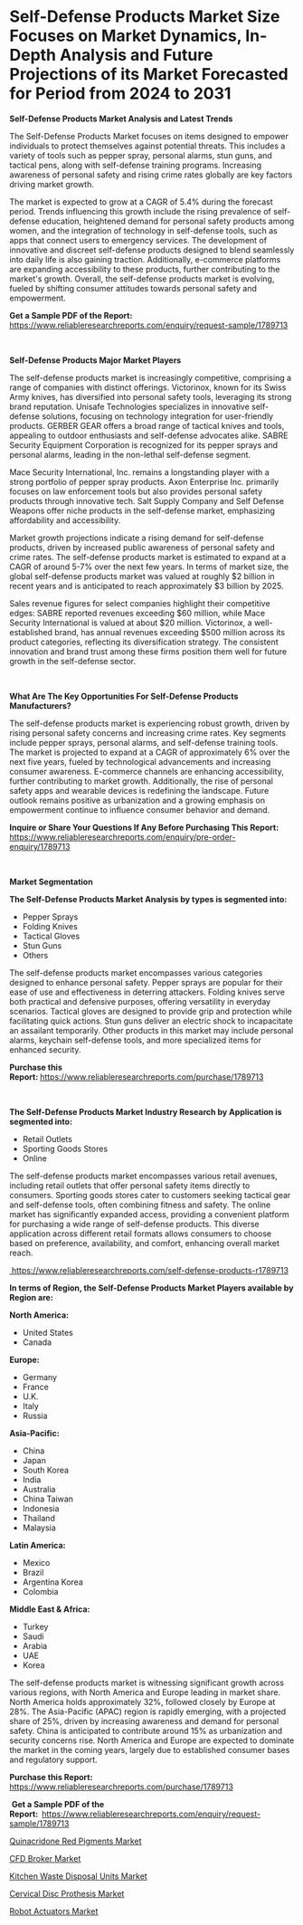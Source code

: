 <p><h1>Self-Defense Products Market Size Focuses on Market Dynamics, In-Depth Analysis and Future Projections of its Market Forecasted for Period from 2024 to 2031</h1></p><p><strong>Self-Defense Products Market Analysis and Latest Trends</strong></p>
<p><p>The Self-Defense Products Market focuses on items designed to empower individuals to protect themselves against potential threats. This includes a variety of tools such as pepper spray, personal alarms, stun guns, and tactical pens, along with self-defense training programs. Increasing awareness of personal safety and rising crime rates globally are key factors driving market growth.</p><p>The market is expected to grow at a CAGR of 5.4% during the forecast period. Trends influencing this growth include the rising prevalence of self-defense education, heightened demand for personal safety products among women, and the integration of technology in self-defense tools, such as apps that connect users to emergency services. The development of innovative and discreet self-defense products designed to blend seamlessly into daily life is also gaining traction. Additionally, e-commerce platforms are expanding accessibility to these products, further contributing to the market's growth. Overall, the self-defense products market is evolving, fueled by shifting consumer attitudes towards personal safety and empowerment.</p></p>
<p><strong>Get a Sample PDF of the Report:&nbsp;</strong> <a href="https://www.reliableresearchreports.com/enquiry/request-sample/1789713?utm_campaign=83&utm_medium=2&utm_source=Github&utm_content=ia&utm_term=18112024&utm_id=self-defense-products">https://www.reliableresearchreports.com/enquiry/request-sample/1789713</a></p>
<p>&nbsp;</p>
<p><strong>Self-Defense Products Major Market Players</strong></p>
<p><p>The self-defense products market is increasingly competitive, comprising a range of companies with distinct offerings. Victorinox, known for its Swiss Army knives, has diversified into personal safety tools, leveraging its strong brand reputation. Unisafe Technologies specializes in innovative self-defense solutions, focusing on technology integration for user-friendly products. GERBER GEAR offers a broad range of tactical knives and tools, appealing to outdoor enthusiasts and self-defense advocates alike. SABRE Security Equipment Corporation is recognized for its pepper sprays and personal alarms, leading in the non-lethal self-defense segment.</p><p>Mace Security International, Inc. remains a longstanding player with a strong portfolio of pepper spray products. Axon Enterprise Inc. primarily focuses on law enforcement tools but also provides personal safety products through innovative tech. Salt Supply Company and Self Defense Weapons offer niche products in the self-defense market, emphasizing affordability and accessibility.</p><p>Market growth projections indicate a rising demand for self-defense products, driven by increased public awareness of personal safety and crime rates. The self-defense products market is estimated to expand at a CAGR of around 5-7% over the next few years. In terms of market size, the global self-defense products market was valued at roughly $2 billion in recent years and is anticipated to reach approximately $3 billion by 2025.</p><p>Sales revenue figures for select companies highlight their competitive edges: SABRE reported revenues exceeding $60 million, while Mace Security International is valued at about $20 million. Victorinox, a well-established brand, has annual revenues exceeding $500 million across its product categories, reflecting its diversification strategy. The consistent innovation and brand trust among these firms position them well for future growth in the self-defense sector.</p></p>
<p>&nbsp;</p>
<p><strong>What Are The Key Opportunities For Self-Defense Products Manufacturers?</strong></p>
<p><p>The self-defense products market is experiencing robust growth, driven by rising personal safety concerns and increasing crime rates. Key segments include pepper sprays, personal alarms, and self-defense training tools. The market is projected to expand at a CAGR of approximately 6% over the next five years, fueled by technological advancements and increasing consumer awareness. E-commerce channels are enhancing accessibility, further contributing to market growth. Additionally, the rise of personal safety apps and wearable devices is redefining the landscape. Future outlook remains positive as urbanization and a growing emphasis on empowerment continue to influence consumer behavior and demand.</p></p>
<p><strong>Inquire or Share Your Questions If Any Before Purchasing This Report:</strong> <a href="https://www.reliableresearchreports.com/enquiry/pre-order-enquiry/1789713?utm_campaign=83&utm_medium=2&utm_source=Github&utm_content=ia&utm_term=18112024&utm_id=self-defense-products">https://www.reliableresearchreports.com/enquiry/pre-order-enquiry/1789713</a></p>
<p>&nbsp;</p>
<p><strong>Market Segmentation</strong></p>
<p><strong>The Self-Defense Products Market Analysis by types is segmented into:</strong></p>
<p><ul><li>Pepper Sprays</li><li>Folding Knives</li><li>Tactical Gloves</li><li>Stun Guns</li><li>Others</li></ul></p>
<p><p>The self-defense products market encompasses various categories designed to enhance personal safety. Pepper sprays are popular for their ease of use and effectiveness in deterring attackers. Folding knives serve both practical and defensive purposes, offering versatility in everyday scenarios. Tactical gloves are designed to provide grip and protection while facilitating quick actions. Stun guns deliver an electric shock to incapacitate an assailant temporarily. Other products in this market may include personal alarms, keychain self-defense tools, and more specialized items for enhanced security.</p></p>
<p><strong>Purchase this Report:&nbsp;</strong><a href="https://www.reliableresearchreports.com/purchase/1789713?utm_campaign=83&utm_medium=2&utm_source=Github&utm_content=ia&utm_term=18112024&utm_id=self-defense-products">https://www.reliableresearchreports.com/purchase/1789713</a></p>
<p>&nbsp;</p>
<p><strong>The Self-Defense Products Market Industry Research by Application is segmented into:</strong></p>
<p><ul><li>Retail Outlets</li><li>Sporting Goods Stores</li><li>Online</li></ul></p>
<p><p>The self-defense products market encompasses various retail avenues, including retail outlets that offer personal safety items directly to consumers. Sporting goods stores cater to customers seeking tactical gear and self-defense tools, often combining fitness and safety. The online market has significantly expanded access, providing a convenient platform for purchasing a wide range of self-defense products. This diverse application across different retail formats allows consumers to choose based on preference, availability, and comfort, enhancing overall market reach.</p></p>
<p><a href="https://www.reliableresearchreports.com/self-defense-products-r1789713?utm_campaign=83&utm_medium=2&utm_source=Github&utm_content=ia&utm_term=18112024&utm_id=self-defense-products">&nbsp;https://www.reliableresearchreports.com/self-defense-products-r1789713</a></p>
<p><strong>In terms of Region, the Self-Defense Products Market Players available by Region are:</strong></p>
<p>
    <p> <strong> North America: </strong>
        <ul>
            <li>United States</li>
            <li>Canada</li>
        </ul>
        </p> 
    <p> <strong> Europe: </strong>
        <ul>
            <li>Germany</li>
            <li>France</li>
            <li>U.K.</li>
            <li>Italy</li>
            <li>Russia</li>
        </ul>
        </p> 
    <p> <strong> Asia-Pacific: </strong>
        <ul>
            <li>China</li>
            <li>Japan</li>
            <li>South Korea</li>
            <li>India</li>
            <li>Australia</li>
            <li>China Taiwan</li>
            <li>Indonesia</li>
            <li>Thailand</li>
            <li>Malaysia</li>
        </ul>
        </p> 
    <p> <strong> Latin America: </strong>
        <ul>
            <li>Mexico</li>
            <li>Brazil</li>
            <li>Argentina Korea</li>
            <li>Colombia</li>
        </ul>
        </p> 
    <p> <strong> Middle East & Africa: </strong>
        <ul>
            <li>Turkey</li>
            <li>Saudi</li>
            <li>Arabia</li>
            <li>UAE</li>
            <li>Korea</li>
        </ul>
    </p>
    </p>
<p><p>The self-defense products market is witnessing significant growth across various regions, with North America and Europe leading in market share. North America holds approximately 32%, followed closely by Europe at 28%. The Asia-Pacific (APAC) region is rapidly emerging, with a projected share of 25%, driven by increasing awareness and demand for personal safety. China is anticipated to contribute around 15% as urbanization and security concerns rise. North America and Europe are expected to dominate the market in the coming years, largely due to established consumer bases and regulatory support.</p></p>
<p><strong>Purchase this Report: </strong><a href="https://www.reliableresearchreports.com/purchase/1789713?utm_campaign=83&utm_medium=2&utm_source=Github&utm_content=ia&utm_term=18112024&utm_id=self-defense-products">https://www.reliableresearchreports.com/purchase/1789713</a></p>
<p>&nbsp;<strong>Get a Sample PDF of the Report:&nbsp;&nbsp;</strong><a href="https://www.reliableresearchreports.com/enquiry/request-sample/1789713?utm_campaign=83&utm_medium=2&utm_source=Github&utm_content=ia&utm_term=18112024&utm_id=self-defense-products">https://www.reliableresearchreports.com/enquiry/request-sample/1789713</a></p>
<p><strong></strong></p>
<p><p><a href="https://github.com/dringals/Market-Research-Report-List-6/blob/main/quinacridone-red-pigments-market.md?utm_campaign=83&utm_medium=2&utm_source=Github&utm_content=ia&utm_term=18112024&utm_id=self-defense-products">Quinacridone Red Pigments Market</a></p><p><a href="https://issuu.com/reportprime-2/docs/cfd-broker-market-size-2030.pptx_2b180f73eb8fd5?utm_campaign=83&utm_medium=2&utm_source=Github&utm_content=ia&utm_term=18112024&utm_id=self-defense-products">CFD Broker Market</a></p><p><a href="https://www.linkedin.com/pulse/kitchen-waste-disposal-units-market-global-share-ranking-bdeie?utm_campaign=83&utm_medium=2&utm_source=Github&utm_content=ia&utm_term=18112024&utm_id=self-defense-products">Kitchen Waste Disposal Units Market</a></p><p><a href="https://github.com/mharielmesa/Market-Research-Report-List-5/blob/main/cervical-disc-prothesis-market.md?utm_campaign=83&utm_medium=2&utm_source=Github&utm_content=ia&utm_term=18112024&utm_id=self-defense-products">Cervical Disc Prothesis Market</a></p><p><a href="https://www.linkedin.com/pulse/pulse-robot-actuators-rhythms-change-market-resonance-2024-2031-p7vge?utm_campaign=83&utm_medium=2&utm_source=Github&utm_content=ia&utm_term=18112024&utm_id=self-defense-products">Robot Actuators Market</a></p></p>